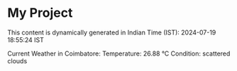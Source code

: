 # My Project

This content is dynamically generated in Indian Time (IST): 2024-07-19 18:55:24 IST


Current Weather in Coimbatore:
Temperature: 26.88 °C
Condition: scattered clouds

